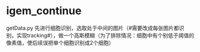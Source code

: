 # igem_continue
getData.py
先进行细胞识别，选取处于中间的图片（#需要改成每张图片都识别，实现tracking#），做一个高斯模糊（为了排除情况：细胞中有个别低于阈值的像素值，使后续误把单个细胞识别成2个细胞）
